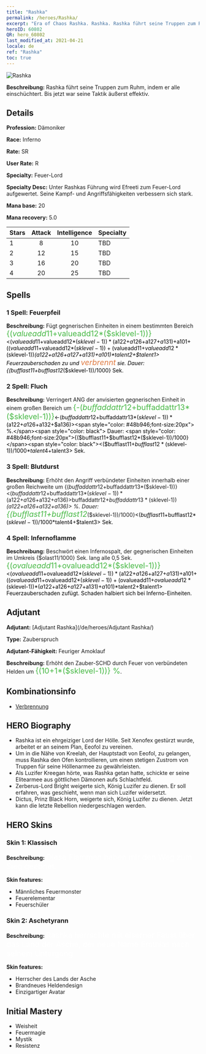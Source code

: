 ```yaml
---
title: "Rashka"
permalink: /heroes/Rashka/
excerpt: "Era of Chaos Rashka. Rashka. Rashka führt seine Truppen zum Ruhm, indem er alle einschüchtert. Bis jetzt war seine Taktik äußerst effektiv."
heroID: 60802
QR: hero_60802
last_modified_at: 2021-04-21
locale: de
ref: "Rashka"
toc: true
---
```

  ![Rashka](/images/h/h_Rashka.jpg)

 **Beschreibung:** Rashka führt seine Truppen zum Ruhm, indem er alle einschüchtert. Bis jetzt war seine Taktik äußerst effektiv.
## Details
 **Profession:** Dämoniker

 **Race:** Inferno

 **Rate:** SR

 **User Rate:** R

 **Specialty:** Feuer-Lord

 **Specialty Desc:** Unter Rashkas Führung wird Efreeti zum Feuer-Lord aufgewertet. Seine Kampf- und Angriffsfähigkeiten verbessern sich stark.

 **Mana base:** 20

 **Mana recovery:** 5.0


  | Stars   |     Attack     |  Intelligence  |      Specialty     |
  |---------|:---------------:|:---------------:|--------------------|
  |    1    | 8 | 10 | TBD |
  |    2    | 12 | 15 | TBD |
  |    3    | 16 | 20 | TBD |
  |    4    | 20 | 25 | TBD |

## Spells
### 1 Spell: Feuerpfeil
 **Beschreibung:** Fügt gegnerischen Einheiten in einem bestimmten Bereich <span style="color: #48b946;font-size:20px">{($valueadd11+$valueadd12*($sklevel-1))}</span><span style="color: black"><($valueadd11+$valueadd12*($sklevel-1))*($a122+$a126+$a127+$a131)+$a101+(($valueadd11+$valueadd12*($sklevel-1))+($valueadd11+$valueadd12*($sklevel-1))*($a122+$a126+$a127+$a131)+$a101)*$talent2+$talent1> Feuerzauberschaden zu und <span style="color: #e07c44;font-size:20px">verbrennt</span><span style="color: black"> sie. Dauer: {($bufflast11+$bufflast12*($sklevel-1))/1000} Sek.

### 2 Spell: Fluch
 **Beschreibung:** Verringert ANG der anvisierten gegnerischen Einheit in einem großen Bereich um <span style="color: #48b946;font-size:20px">{-($buffaddattr12+$buffaddattr13*($sklevel-1))}</span><span style="color: black"><-($buffaddattr12+$buffaddattr13*($sklevel-1))*($a122+$a126+$a132+$a136)><span style="color: #48b946;font-size:20px"> %.</span><span style="color: black"> Dauer: <span style="color: #48b946;font-size:20px">{($bufflast11+$bufflast12*($sklevel-1))/1000}</span><span style="color: black"><($bufflast11+$bufflast12*($sklevel-1))/1000*$talent4+$talent3> Sek.

### 3 Spell: Blutdurst
 **Beschreibung:** Erhöht den Angriff verbündeter Einheiten innerhalb einer großen Reichweite um {($buffaddattr12+$buffaddattr13*($sklevel-1))}<($buffaddattr12+$buffaddattr13*($sklevel-1))*($a122+$a126+$a132+$a136)> % und den Lebensentzug um {($buffaddattr22+$buffaddattr23*($sklevel-1))}<($buffaddattr12+$buffaddattr13*($sklevel-1))*($a122+$a126+$a132+$a136)> %. Dauer: <span style="color: #48b946;font-size:20px">{($bufflast11+$bufflast12*($sklevel-1))/1000}</span><span style="color: black"><($bufflast11+$bufflast12*($sklevel-1))/1000*$talent4+$talent3> Sek.

### 4 Spell: Infernoflamme
 **Beschreibung:** Beschwört einen Infernospalt, der gegnerischen Einheiten im Umkreis {$olast11/1000} Sek. lang alle 0,5 Sek. <span style="color: #48b946;font-size:20px">{($ovalueadd11+$ovalueadd12*($sklevel-1))}</span><span style="color: black"><($ovalueadd11+$ovalueadd12*($sklevel-1))*($a122+$a126+$a127+$a131)+$a101+(($ovalueadd11+$ovalueadd12*($sklevel-1))+($ovalueadd11+$ovalueadd12*($sklevel-1))*($a122+$a126+$a127+$a131)+$a101)*$talent2+$talent1> Feuerzauberschaden zufügt. Schaden halbiert sich bei Inferno-Einheiten.


## Adjutant

 **Adjutant:**  [Adjutant Rashka](/de/heroes/Adjutant Rashka/) 

 **Type:**  Zauberspruch 

 **Adjutant-Fähigkeit:**  Feuriger Amoklauf 

 **Beschreibung:** Erhöht den Zauber-SCHD durch Feuer von verbündeten Helden um <span style="color: #48b946;font-size:20px">{(10+1*($sklevel-1))} %</span><span style="color: black">.

## Kombinationsinfo

* [Verbrennung](/de/combination/Verbrennung/) 

## HERO Biography
   - Rashka ist ein ehrgeiziger Lord der Hölle. Seit Xenofex gestürzt wurde, arbeitet er an seinem Plan, Eeofol zu vereinen.
   - Um in die Nähe von Kreelah, der Hauptstadt von Eeofol, zu gelangen, muss Rashka den Ofen kontrollieren, um einen stetigen Zustrom von Truppen für seine Höllenarmee zu gewährleisten.
   - Als Luzifer Kreegan hörte, was Rashka getan hatte, schickte er seine Elitearmee aus göttlichen Dämonen aufs Schlachtfeld.
   - Zerberus-Lord Bright weigerte sich, König Luzifer zu dienen. Er soll erfahren, was geschieht, wenn man sich Luzifer widersetzt.
   - Dictus, Prinz Black Horn, weigerte sich, König Luzifer zu dienen. Jetzt kann die letzte Rebellion niedergeschlagen werden.

## HERO Skins
### Skin 1: **Klassisch**

 **Beschreibung:** <span style="color: #ffffff;font-size:20px">Diese Flammen haben mir den Weg zum Sieg geebnet.</span>

 **Skin features:** 

   - Männliches Feuermonster
   - Feuerelementar
   - Feuerschüler

### Skin 2: **Aschetyrann**

 **Beschreibung:** <span style="color: #ffffff;font-size:20px">Rashka herrschte mit eiserner Faust über das Land der Asche, der neue Name Erathias nach seinem Untergang.</span>

 **Skin features:** 

   - Herrscher des Lands der Asche
   - Brandneues Heldendesign
   - Einzigartiger Avatar


## Initial Mastery
   - Weisheit
   - Feuermagie
   - Mystik
   - Resistenz
